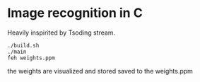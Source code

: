# Image recognition in C

Heavily inspirited by Tsoding stream.

```console
./build.sh
./main
feh weights.ppm
```

the weights are visualized and stored saved to the weights.ppm
